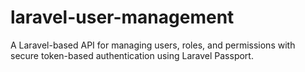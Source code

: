 # laravel-user-management
A Laravel-based API for managing users, roles, and permissions with secure token-based authentication using Laravel Passport.

